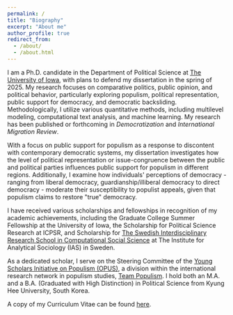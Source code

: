 ```yaml
---
permalink: /
title: "Biography"
excerpt: "About me"
author_profile: true
redirect_from: 
  - /about/
  - /about.html
---
```


I am a Ph.D. candidate in the Department of Political Science at [The University of Iowa](https://politicalscience.uiowa.edu/), with plans to defend my dissertation in the spring of 2025. My research focuses on comparative politics, public opinion, and political behavior, particularly exploring populism, political representation, public support for democracy, and democratic backsliding. Methodologically, I utilize various quantitative methods, including multilevel modeling, computational text analysis, and machine learning. My research has been published or forthcoming in *Democratization* and *International Migration Review*.

With a focus on public support for populism as a response to discontent with contemporary democratic systems, my dissertation investigates how the level of political representation or issue-congruence between the public and political parties influences public support for populism in different regions. Additionally, I examine how individuals' perceptions of democracy - ranging from liberal democracy, guardianship/illiberal democracy to direct democracy - moderate their susceptibility to populist appeals, given that populism claims to restore "true" democracy. 

I have received various scholarships and fellowships in recognition of my academic achievements, including the Graduate College Summer Fellowship at the University of Iowa, the Scholarship for Political Science Research at ICPSR, and Scholarship for [The Swedish Interdisciplinary Research School in Computational Social Science](https://liu.se/en/research/research-school-in-computational-social-science) at The Institute for Analytical Sociology (IAS) in Sweden.

As a dedicated scholar, I serve on the Steering Committee of the [Young Scholars Initiative on Populism (OPUS)](https://populism.byu.edu/directory/jeongho-choi), a division within the international research network in populism studies, [Team Populism](https://populism.byu.edu/). I hold both an M.A. and a B.A. (Graduated with High Distinction) in Political Science from Kyung Hee University, South Korea.

A copy of my Curriculum Vitae can be found [here](https://www.dropbox.com/scl/fi/93p6y838xdwjjcy2ekc7k/Jeongho_Choi_cv.pdf?rlkey=oembaiihsxbib776py9s5skyd&st=1b8i92m0&dl=0).
